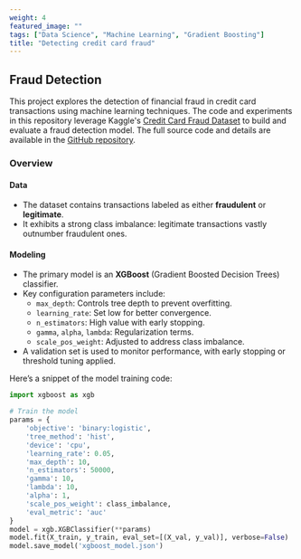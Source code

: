 ```yaml
---
weight: 4
featured_image: ""
tags: ["Data Science", "Machine Learning", "Gradient Boosting"]
title: "Detecting credit card fraud"
---
```



## Fraud Detection

This project explores the detection of financial fraud in credit card transactions using machine learning techniques. The code and experiments in this repository leverage Kaggle's [Credit Card Fraud Dataset](https://www.kaggle.com/mlg-ulb/creditcardfraud) to build and evaluate a fraud detection model. The full source code and details are available in the [GitHub repository](https://github.com/username/fraud-detection).

### Overview

#### Data
- The dataset contains transactions labeled as either **fraudulent** or **legitimate**.
- It exhibits a strong class imbalance: legitimate transactions vastly outnumber fraudulent ones.

#### Modeling
- The primary model is an **XGBoost** (Gradient Boosted Decision Trees) classifier.
- Key configuration parameters include:
  - `max_depth`: Controls tree depth to prevent overfitting.
  - `learning_rate`: Set low for better convergence.
  - `n_estimators`: High value with early stopping.
  - `gamma`, `alpha`, `lambda`: Regularization terms.
  - `scale_pos_weight`: Adjusted to address class imbalance.
- A validation set is used to monitor performance, with early stopping or threshold tuning applied.

Here’s a snippet of the model training code:

```python
import xgboost as xgb

# Train the model
params = {
    'objective': 'binary:logistic',
    'tree_method': 'hist',
    'device': 'cpu',
    'learning_rate': 0.05,
    'max_depth': 10,
    'n_estimators': 50000,
    'gamma': 10,
    'lambda': 10,
    'alpha': 1,
    'scale_pos_weight': class_imbalance,
    'eval_metric': 'auc'
}
model = xgb.XGBClassifier(**params)
model.fit(X_train, y_train, eval_set=[(X_val, y_val)], verbose=False)
model.save_model('xgboost_model.json')
```


